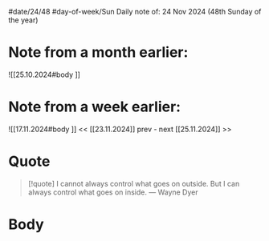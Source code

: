 
#date/24/48
#day-of-week/Sun
Daily note of: 24 Nov 2024 (48th Sunday of the year)

# Note from a month earlier:
![[25.10.2024#body ]]

# Note from a week earlier:
![[17.11.2024#body ]]
 << [[23.11.2024]] prev - next [[25.11.2024]] >>
# Quote

> [!quote] I cannot always control what goes on outside. But I can always control what goes on inside.
> — Wayne Dyer
# Body

